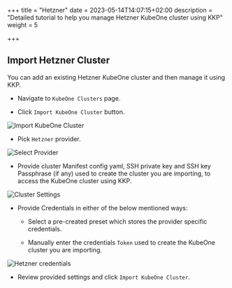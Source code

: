 +++
title = "Hetzner"
date = 2023-05-14T14:07:15+02:00
description = "Detailed tutorial to help you manage Hetzner KubeOne cluster using KKP"
weight = 5

+++

## Import Hetzner Cluster

You can add an existing Hetzner KubeOne cluster and then manage it using KKP.

- Navigate to `KubeOne Clusters` page.

- Click `Import KubeOne Cluster` button.

![Import KubeOne Cluster](@/images/tutorials/kubeone-clusters/cluster-list-empty.png "Import KubeOne Cluster")

- Pick `Hetzner` provider.

![Select Provider](@/images/tutorials/kubeone-clusters/import-kubeone-cluster.png "Select Provider")

- Provide cluster Manifest config yaml, SSH private key and SSH key Passphrase (if any) used to create the cluster you are importing, to access the KubeOne cluster using KKP.

![Cluster Settings](@/images/tutorials/kubeone-clusters/cluster-settings-step.png "Cluster Settings")

- Provide Credentials in either of the below mentioned ways:
    - Select a pre-created preset which stores the provider specific credentials.

    - Manually enter the credentials `Token` used to create the KubeOne cluster you are importing.

![Hetzner credentials](@/images/tutorials/kubeone-clusters/hetzner-credentials-step.png "Hetzner credentials")

- Review provided settings and click `Import KubeOne Cluster`.
